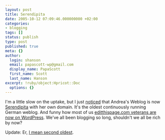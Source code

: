 ```yaml
---
layout: post
title: Serendipita
date: 2005-10-12 07:09:46.000000000 +02:00
categories:
- blogging
tags: []
status: publish
type: post
published: true
meta: {}
author:
  login: shanson
  email: papascott-wp@gmail.com
  display_name: PapaScott
  first_name: Scott
  last_name: Hanson
excerpt: !ruby/object:Hpricot::Doc
  options: {}
---
```

<p>I'm a little slow on the uptake, but I just <a href="http://serendipita.org/2005/09/21/hello-world/" title="Serendipita » Hello World!">noticed</a> that Andrea's Weblog is now <a href="http://serendipita.org/" title="Serendipita">Serendipita</a> with her own domain. It's the oldest continuously running German weblog. And funny how most of us <a href="http://serendipita.org/2005/09/24/shout-out/">editthispage.com veterans are now on WordPress</a>. We've all been blogging so long, shouldn't we all be rich by now?</p>
<p>Update: Er, <a href="https://www.papascott.de/archives/2005/10/12/serendipita/#comment-2098">I mean second oldest</a>.</p>
